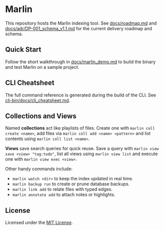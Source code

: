 # Marlin

This repository hosts the Marlin indexing tool.
See [docs/roadmap.md](docs/roadmap.md) and
[docs/adr/DP-001_schema_v1.1.md](docs/adr/DP-001_schema_v1.1.md)
for the current delivery roadmap and schema.

## Quick Start

Follow the short walkthrough in
[docs/marlin_demo.md](docs/marlin_demo.md) to build the
binary and test Marlin on a sample project.

## CLI Cheatsheet

The full command reference is generated during the build of the CLI. See
[cli-bin/docs/cli_cheatsheet.md](cli-bin/docs/cli_cheatsheet.md).

## Collections and Views

Named **collections** act like playlists of files. Create one with
`marlin coll create <name>`, add files via
`marlin coll add <name> <pattern>` and list contents using
`marlin coll list <name>`.

**Views** save search queries for quick reuse. Save a query with
`marlin view save <view> "tag:todo"`, list all views using
`marlin view list` and execute one with `marlin view exec <view>`.

Other handy commands include:

- `marlin watch <dir>` to keep the index updated in real time.
- `marlin backup run` to create or prune database backups.
- `marlin link add` to relate files with typed edges.
- `marlin annotate add` to attach notes or highlights.

## License

Licensed under the [MIT License](LICENSE).
